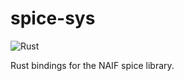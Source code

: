 # spice-sys
![Rust](https://github.com/rjpower4/spice-sys/workflows/Rust/badge.svg)

Rust bindings for the NAIF spice library.
